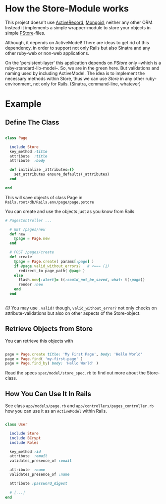 How the Store-Module works
==========================

This project doesn't use
[ActiveRecord](http://guides.rubyonrails.org/active_record_querying.html), 
[Mongoid](http://mongoid.org/), neither any other ORM.
Instead it implements a simple wrapper-module to store your objects
in simple
[PStore](http://ruby-doc.org/stdlib-1.9.3/libdoc/pstore/rdoc/PStore.html)-files.

Although, it depends on ActiveModel! There are ideas to get rid of this
dependency, in order to support not only Rails but also Sinatra and any
other ruby-web or non-web applications.

On the 'persistent-layer' this application depends on _PStore_ only –which is a
ruby-standard-lib-model–. So, we are in the green here. But validations
and naming used by including ActiveModel. The idea is to implement the
necessary methods within Store, thus we can use _Store_ in any other
ruby-environment, not only for Rails. (Sinatra, command-line, whatever)

Example
=======

Define The Class
----------------
  
```ruby

class Page

  include Store
  key_method :title
  attribute  :title
  attribute  :body

  def initialize _attributes={}
    set_attributes ensure_defaults(_attributes)
  end

end
```

This will save objects of class Page in `Rails.root/db/Rails.env/page/page.pstore`

You can create and use the objects just as you know from Rails

```ruby
# PagesController ...

  # GET /pages/new
  def new
    @page = Page.new
  end

  # POST /pages/create
  def create
    @page = Page.create( params[:page] )
    if @page.valid_without_errors?   # <=== (1)
      redirect_to page_path( @page )
    else
      flash.now[:alert]= t(:could_not_be_saved, what: t(:page))
      render :new
    end
  end
   
```
 
*(1)* You may use `.valid?` though, `valid_without_error?` not only
 checks on attribute-validations but also on other aspects of the
 Store-object.
 
Retrieve Objects from Store
----------------------------

You can retrieve this objects with

```ruby

page = Page.create title: 'My First Page', body: 'Hello World'
page = Page.find( 'my-first-page' )
page = Page.find_by( body: 'Hello World' )

```

Read the specs `spec/model/store_spec.rb` to find out more about the
Store-class.


How You Can Use It In Rails
---------------------------

See class `app/models/page.rb` and `app/controllers/pages_controller.rb`
how you can use it as an `ActiveModel` within Rails.


```ruby

class User

  include Store
  include BCrypt
  include Roles

  key_method :id
  attribute  :email
  validates_presence_of :email

  attribute  :name
  validates_presence_of :name

  attribute :password_digest
  
  # [...]
end

```




